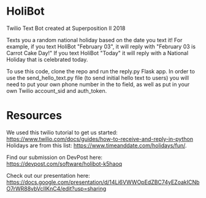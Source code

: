 # HoliBot
Twilio Text Bot created at Superposition II 2018

Texts you a random national holiday based on the date you text it! For example, if you text HoliBot "February 03", it will reply with "February 03 is Carrot Cake Day!" If you text HoliBot "Today" it will reply with a National Holiday that is celebrated today.

To use this code, clone the repo and run the reply.py Flask app. In order to use the send_hello_text.py file (to send initial hello text to users) you will need to put your own phone number in the to field, as well as put in your own Twilio account_sid and auth_token.

# Resources
We used this twilio tutorial to get us started: https://www.twilio.com/docs/guides/how-to-receive-and-reply-in-python
Holidays are from this list: https://www.timeanddate.com/holidays/fun/. 

Find our submission on DevPost here: 
https://devpost.com/software/holibot-k5haoq 

Check out our presentation here:
https://docs.google.com/presentation/d/14Li6VWWOpEdZBC74yEZoakICNbO7rWR88vbVcIIKnC4/edit?usp=sharing

